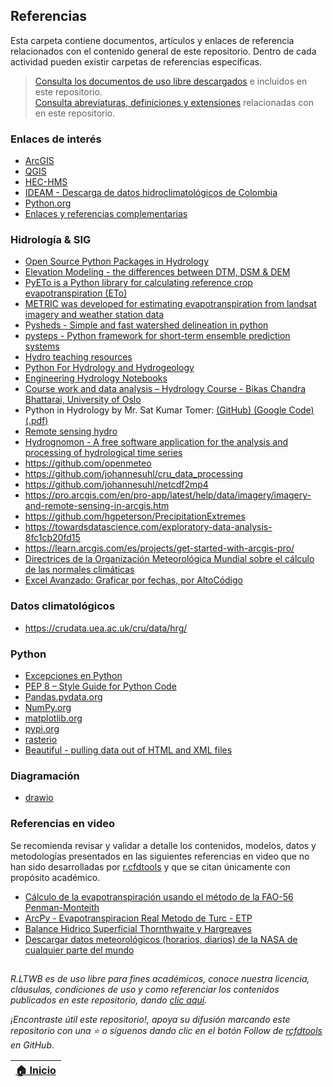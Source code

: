 ## Referencias

Esta carpeta contiene documentos, artículos y enlaces de referencia relacionados con el contenido general de este repositorio. Dentro de cada actividad pueden existir carpetas de referencias específicas.

> [Consulta los documentos de uso libre descargados](.refs) e incluidos en este repositorio.<br>
> [Consulta abreviaturas, definiciones y extensiones](Definitios.md) relacionadas con en este repositorio.


### Enlaces de interés

* [ArcGIS](https://www.arcgis.com/)
* [QGIS](https://qgis.org/)
* [HEC-HMS](https://www.hec.usace.army.mil/software/hec-hms/)
* [IDEAM - Descarga de datos hidroclimatológicos de Colombia](http://dhime.ideam.gov.co/atencionciudadano/)
* [Python.org](https://www.python.org/)
* [Enlaces y referencias complementarias](https://github.com/rcfdtools/R.LTWB/wiki/Referencias)


### Hidrología & SIG

* [Open Source Python Packages in Hydrology](https://github.com/raoulcollenteur/Python-Hydrology-Tools)
* [Elevation Modeling - the differences between DTM, DSM & DEM](https://support.plexearth.com/hc/en-us/articles/4642425453201-Elevation-Modeling-the-differences-between-DTM-DSM-DEM#:~:text=The%20main%20difference%20between%20the,features%20on%20the%20earth's%20surface.) 
* [PyETo is a Python library for calculating reference crop evapotranspiration (ETo)](https://github.com/woodcrafty/PyETo)
* [METRIC was developed for estimating evapotranspiration from landsat imagery and weather station data](https://github.com/NASA-DEVELOP/METRIC)
* [Pysheds - Simple and fast watershed delineation in python](https://github.com/mdbartos/pysheds)
* [pysteps - Python framework for short-term ensemble prediction systems](https://github.com/pySTEPS/pysteps)
* [Hydro teaching resources](https://github.com/LaurelOak/hydro-teaching-resources)
* [Python For Hydrology and Hydrogeology](https://github.com/AustralianWaterSchool/PythonForHydrologyAndHydrogeology)
* [Engineering Hydrology Notebooks](https://github.com/dankovacek/Engineering_Hydrology_Notebooks)
* [Course work and data analysis – Hydrology Course - Bikas Chandra Bhattarai, University of Oslo](https://github.com/bikasbhattarai/Course-work-and-data-analysis)
* Python in Hydrology by Mr. Sat Kumar Tomer: [(GitHub) ](https://github.com/livingworld/Python-in-Hydrology)[(Google Code) ](https://code.google.com/archive/p/python-in-hydrology/downloads)[(.pdf)](https://github.com/rcfdtools/R.LTWB/blob/main/.refs/book_0.1.0.pdf)
* [Remote sensing hydro](https://github.com/rg-smith/remote-sensing-hydro)
* [Hydrognomon - A free software application for the analysis and processing of hydrological time series](https://github.com/openmeteo/hydrognomon/releases)
* https://github.com/openmeteo
* https://github.com/johannesuhl/cru_data_processing
* https://github.com/johannesuhl/netcdf2mp4
* https://pro.arcgis.com/en/pro-app/latest/help/data/imagery/imagery-and-remote-sensing-in-arcgis.htm
* https://github.com/hgpeterson/PrecipitationExtremes
* https://towardsdatascience.com/exploratory-data-analysis-8fc1cb20fd15
* https://learn.arcgis.com/es/projects/get-started-with-arcgis-pro/
* [Directrices de la Organización Meteorológica Mundial sobre el cálculo de las normales climáticas](https://library.wmo.int/doc_num.php?explnum_id=4167)
* [Excel Avanzado: Graficar por fechas, por AltoCódigo](https://www.youtube.com/watch?v=dQ19rKbA05o)


### Datos climatológicos

* https://crudata.uea.ac.uk/cru/data/hrg/


### Python

* [Excepciones en Python](https://docs.python.org/3/library/exceptions.html)
* [PEP 8 – Style Guide for Python Code](https://peps.python.org/pep-0008/#naming-conventions)
* [Pandas.pydata.org](https://pandas.pydata.org/)
* [NumPy.org](https://pandas.pydata.org/)
* [matplotlib.org](https://matplotlib.org/)
* [pypi.org](https://pypi.org/)
* [rasterio](https://pypi.org/project/rasterio/)
* [Beautiful - pulling data out of HTML and XML files](https://www.crummy.com/software/BeautifulSoup/bs4/doc/)
 

### Diagramación

* [drawio](https://app.diagrams.net/)


### Referencias en video

Se recomienda revisar y validar a detalle los contenidos, modelos, datos y metodologías presentados en las siguientes referencias en video que no han sido desarrolladas por [r.cfdtools](https://github.com/rcfdtools) y que se citan únicamente con propósito académico.

* [Cálculo de la evapotranspiración usando el método de la FAO-56 Penman-Monteith](https://www.youtube.com/watch?v=p4AqIbWmI6o)
* [ArcPy - Evapotranspiracion Real Metodo de Turc - ETP](https://www.youtube.com/watch?v=Q5amoxRNZj0)
* [Balance Hidrico Superficial Thornthwaite y Hargreaves](https://www.youtube.com/watch?v=a9DwqZESK68)
* [Descargar datos meteorológicos (horarios, diarios) de la NASA de cualquier parte del mundo](https://youtu.be/aw-jtT9tmpE)


##

_R.LTWB es de uso libre para fines académicos, conoce nuestra licencia, cláusulas, condiciones de uso y como referenciar los contenidos publicados en este repositorio, dando [clic aquí](https://github.com/rcfdtools/R.LTWB/wiki/License)._

_¡Encontraste útil este repositorio!, apoya su difusión marcando este repositorio con una ⭐ o síguenos dando clic en el botón Follow de [rcfdtools](https://github.com/rcfdtools) en GitHub._

| [:house: Inicio](Readme.md) |
|--------------------------------|